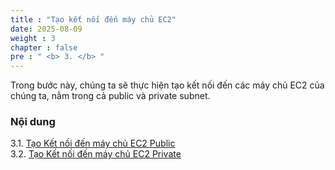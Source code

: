 ```yaml
---
title : "Tạo kết nối đến máy chủ EC2"
date: 2025-08-09
weight : 3 
chapter : false
pre : " <b> 3. </b> "
---
```


Trong bước này, chúng ta sẽ thực hiện tạo kết nối đến các máy chủ EC2 của chúng ta, nằm trong cả public và private subnet.

### Nội dung
3.1. [Tạo Kết nối đến máy chủ EC2 Public](3.1-public-instance/) \
3.2. [Tạo Kết nối đến máy chủ EC2 Private](3.2-private-instance/) 
